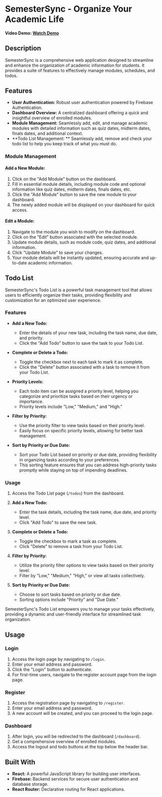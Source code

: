 # SemesterSync - Organize Your Academic Life

#### Video Demo: [Watch Demo](https://youtu.be/R5scoGwv0VQ?si=gmIrnirWnkFyCUwC)

## Description

SemesterSync is a comprehensive web application designed to streamline and enhance the organization of academic information for students. It provides a suite of features to effectively manage modules, schedules, and todos.

## Features

- **User Authentication:** Robust user authentication powered by Firebase Authentication.
- **Dashboard Overview:** A centralized dashboard offering a quick and insightful overview of enrolled modules.
- **Module Management:** Seamlessly add, edit, and manage academic modules with detailed information such as quiz dates, midterm dates, finals dates, and additional context.
- **Todo List Management: ** Seamlessly add, remove and check your todo list to help you keep track of what you must do.

### Module Management

#### Add a New Module:

1. Click on the "Add Module" button on the dashboard.
2. Fill in essential module details, including module code and optional information like quiz dates, midterm dates, finals dates, etc.
3. Click the "Add Module" button to save the new module to your dashboard.
4. The newly added module will be displayed on your dashboard for quick access.

#### Edit a Module:

1. Navigate to the module you wish to modify on the dashboard.
2. Click on the "Edit" button associated with the selected module.
3. Update module details, such as module code, quiz dates, and additional information.
4. Click "Update Module" to save your changes.
5. Your module details will be instantly updated, ensuring accurate and up-to-date academic information.

## Todo List

SemesterSync's Todo List is a powerful task management tool that allows users to efficiently organize their tasks, providing flexibility and customization for an optimized user experience.

### Features

- **Add a New Todo:**
  - Enter the details of your new task, including the task name, due date, and priority.
  - Click the "Add Todo" button to save the task to your Todo List.

- **Complete or Delete a Todo:**
  - Toggle the checkbox next to each task to mark it as complete.
  - Click the "Delete" button associated with a task to remove it from your Todo List.

- **Priority Levels:**
  - Each todo item can be assigned a priority level, helping you categorize and prioritize tasks based on their urgency or importance.
  - Priority levels include "Low," "Medium," and "High."

- **Filter by Priority:**
  - Use the priority filter to view tasks based on their priority level.
  - Easily focus on specific priority levels, allowing for better task management.

- **Sort by Priority or Due Date:**
  - Sort your Todo List based on priority or due date, providing flexibility in organizing tasks according to your preferences.
  - This sorting feature ensures that you can address high-priority tasks promptly while staying on top of impending deadlines.

### Usage

1. Access the Todo List page (`/todos`) from the dashboard.
2. **Add a New Todo:**
   - Enter the task details, including the task name, due date, and priority level.
   - Click "Add Todo" to save the new task.

3. **Complete or Delete a Todo:**
   - Toggle the checkbox to mark a task as complete.
   - Click "Delete" to remove a task from your Todo List.

4. **Filter by Priority:**
   - Utilize the priority filter options to view tasks based on their priority level.
   - Filter by "Low," "Medium," "High," or view all tasks collectively.

5. **Sort by Priority or Due Date:**
   - Choose to sort tasks based on priority or due date.
   - Sorting options include "Priority" and "Due Date."

SemesterSync's Todo List empowers you to manage your tasks effectively, providing a dynamic and user-friendly interface for streamlined task organization.


## Usage

### Login

1. Access the login page by navigating to `/login`.
2. Enter your email address and password.
3. Click the "Login" button to authenticate.
4. For first-time users, navigate to the register account page from the login page.

### Register

1. Access the registration page by navigating to `/register`.
2. Enter your email address and password.
3. A new account will be created, and you can proceed to the login page.

### Dashboard

1. After login, you will be redirected to the dashboard (`/dashboard`).
2. Get a comprehensive overview of enrolled modules.
3. Access the logout and todo buttons at the top below the header bar.

## Built With

- **React:** A powerful JavaScript library for building user interfaces.
- **Firebase:** Backend services for secure user authentication and database storage.
- **React Router:** Declarative routing for React applications.
